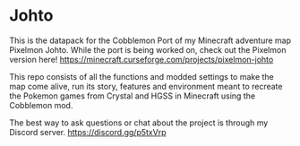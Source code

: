 # Johto
This is the datapack for the Cobblemon Port of my Minecraft adventure map Pixelmon Johto. While the port is being worked on, check out the Pixelmon version here!
https://minecraft.curseforge.com/projects/pixelmon-johto

This repo consists of all the functions and modded settings to make the map come alive, run its story, features and environment meant to recreate the Pokemon games from Crystal and HGSS in Minecraft using the Cobblemon mod.

The best way to ask questions or chat about the project is through my Discord server. https://discord.gg/p5txVrp
